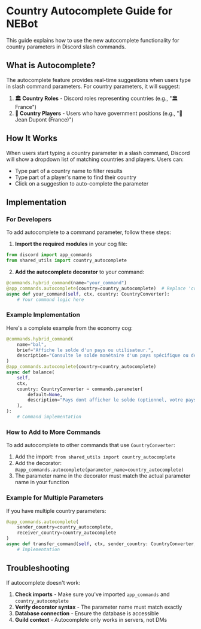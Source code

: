 # Country Autocomplete Guide for NEBot

This guide explains how to use the new autocomplete functionality for country parameters in Discord slash commands.

## What is Autocomplete?

The autocomplete feature provides real-time suggestions when users type in slash command parameters. For country parameters, it will suggest:

1. **🏛️ Country Roles** - Discord roles representing countries (e.g., "🏛️ France")
2. **👤 Country Players** - Users who have government positions (e.g., "👤 Jean Dupont (France)")

## How It Works

When users start typing a country parameter in a slash command, Discord will show a dropdown list of matching countries and players. Users can:
- Type part of a country name to filter results
- Type part of a player's name to find their country
- Click on a suggestion to auto-complete the parameter

## Implementation

### For Developers

To add autocomplete to a command parameter, follow these steps:

1. **Import the required modules** in your cog file:
```python
from discord import app_commands
from shared_utils import country_autocomplete
```

2. **Add the autocomplete decorator** to your command:
```python
@commands.hybrid_command(name="your_command")
@app_commands.autocomplete(country=country_autocomplete)  # Replace 'country' with your parameter name
async def your_command(self, ctx, country: CountryConverter):
    # Your command logic here
```

### Example Implementation

Here's a complete example from the economy cog:

```python
@commands.hybrid_command(
    name="bal",
    brief="Affiche le solde d'un pays ou utilisateur.",
    description="Consulte le solde monétaire d'un pays spécifique ou de votre propre pays.",
)
@app_commands.autocomplete(country=country_autocomplete)
async def balance(
    self,
    ctx,
    country: CountryConverter = commands.parameter(
        default=None,
        description="Pays dont afficher le solde (optionnel, votre pays par défaut)",
    ),
):
    # Command implementation
```

### How to Add to More Commands

To add autocomplete to other commands that use `CountryConverter`:

1. Add the import: `from shared_utils import country_autocomplete`
2. Add the decorator: `@app_commands.autocomplete(parameter_name=country_autocomplete)`
3. The parameter name in the decorator must match the actual parameter name in your function

### Example for Multiple Parameters

If you have multiple country parameters:

```python
@app_commands.autocomplete(
    sender_country=country_autocomplete,
    receiver_country=country_autocomplete
)
async def transfer_command(self, ctx, sender_country: CountryConverter, receiver_country: CountryConverter):
    # Implementation
```

## Troubleshooting

If autocomplete doesn't work:

1. **Check imports** - Make sure you've imported `app_commands` and `country_autocomplete`
2. **Verify decorator syntax** - The parameter name must match exactly
3. **Database connection** - Ensure the database is accessible
4. **Guild context** - Autocomplete only works in servers, not DMs